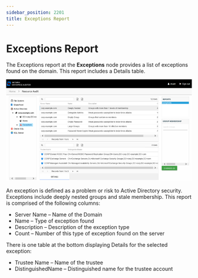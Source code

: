 ```yaml
---
sidebar_position: 2201
title: Exceptions Report
---
```


# Exceptions Report

The Exceptions report at the **Exceptions** node provides a list of exceptions found on the domain. This report includes a Details table.

![Exceptions report](../../../../../../../../static/images/AccessInformationCenter_12.0/Content/Resources/Images/Access/InformationCenter/ResourceAudit/ActiveDirectory/ExceptionsExceptions.png "Exceptions report")

An exception is defined as a problem or risk to Active Directory security. Exceptions include deeply nested groups and stale membership. This report is comprised of the following columns:

* Server Name – Name of the Domain
* Name – Type of exception found
* Description – Description of the exception type
* Count – Number of this type of exception found on the server

There is one table at the bottom displaying Details for the selected exception:

* Trustee Name – Name of the trustee
* DistinguishedName – Distinguished name for the trustee account